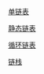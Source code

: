 [单链表](https://github.com/JelixLi/basic_algorithm/blob/main/LinkList.cpp)


[静态链表](https://github.com/JelixLi/basic_algorithm/blob/main/StaticLinkList.cpp)


[循环链表](https://github.com/JelixLi/basic_algorithm/blob/main/CircularLinkList.cpp)


[链栈](https://github.com/JelixLi/basic_algorithm/blob/main/LinkedStack.cpp)

